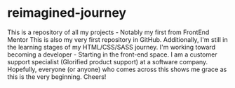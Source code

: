 # reimagined-journey
This is a repository of all my projects - Notably my first from FrontEnd Mentor
This is also my very first repository in GitHub.
Additionally, I'm still in the learning stages of my HTML/CSS/SASS journey. I'm working toward becoming a developer - Starting in the front-end space.
I am a customer support specialist (Glorified product support) at a software company.
Hopefully, everyone (or anyone) who comes across this shows me grace as this is the very beginning.
Cheers!

